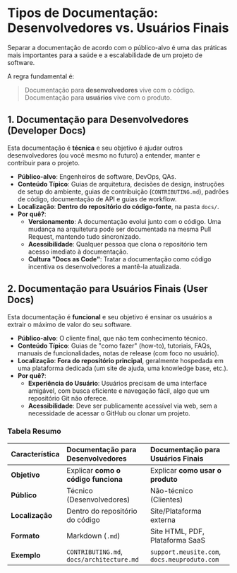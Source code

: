 # Tipos de Documentação: Desenvolvedores vs. Usuários Finais

Separar a documentação de acordo com o público-alvo é uma das práticas mais importantes para a saúde e a escalabilidade de um projeto de software.

A regra fundamental é:

 > Documentação para **desenvolvedores** vive com o código.
 > Documentação para **usuários** vive com o produto.

## 1. Documentação para Desenvolvedores (Developer Docs)

Esta documentação é **técnica** e seu objetivo é ajudar outros desenvolvedores (ou você mesmo no futuro) a entender, manter e contribuir para o projeto.

* **Público-alvo**: Engenheiros de software, DevOps, QAs.
* **Conteúdo Típico**: Guias de arquitetura, decisões de design, instruções de setup do ambiente, guias de contribuição (`CONTRIBUTING.md`), padrões de código, documentação de API e guias de workflow.
* **Localização**: **Dentro do repositório do código-fonte**, na pasta `docs/`.
* **Por quê?**:
  * **Versionamento**: A documentação evolui junto com o código. Uma mudança na arquitetura pode ser documentada na mesma Pull Request, mantendo tudo sincronizado.
  * **Acessibilidade**: Qualquer pessoa que clona o repositório tem acesso imediato à documentação.
  * **Cultura "Docs as Code"**: Tratar a documentação como código incentiva os desenvolvedores a mantê-la atualizada.

## 2. Documentação para Usuários Finais (User Docs)

Esta documentação é **funcional** e seu objetivo é ensinar os usuários a extrair o máximo de valor do seu software.

* **Público-alvo**: O cliente final, que não tem conhecimento técnico.
* **Conteúdo Típico**: Guias de "como fazer" (how-to), tutoriais, FAQs, manuais de funcionalidades, notas de release (com foco no usuário).
* **Localização**: **Fora do repositório principal**, geralmente hospedada em uma plataforma dedicada (um site de ajuda, uma knowledge base, etc.).
* **Por quê?**:
  * **Experiência do Usuário**: Usuários precisam de uma interface amigável, com busca eficiente e navegação fácil, algo que um repositório Git não oferece.
  * **Acessibilidade**: Deve ser publicamente acessível via web, sem a necessidade de acessar o GitHub ou clonar um projeto.

### Tabela Resumo

| Característica  | Documentação para Desenvolvedores         | Documentação para Usuários Finais            |
| :---            | :---                                      | :---                                         |
| **Objetivo**    | Explicar **como o código funciona**       | Explicar **como usar o produto**             |
| **Público**     | Técnico (Desenvolvedores)                 | Não-técnico (Clientes)                       |
| **Localização** | Dentro do repositório do código           | Site/Plataforma externa                      |
| **Formato**     | Markdown (`.md`)                          | Site HTML, PDF, Plataforma SaaS              |
| **Exemplo**     | `CONTRIBUTING.md`, `docs/architecture.md` | `support.meusite.com`, `docs.meuproduto.com` |

